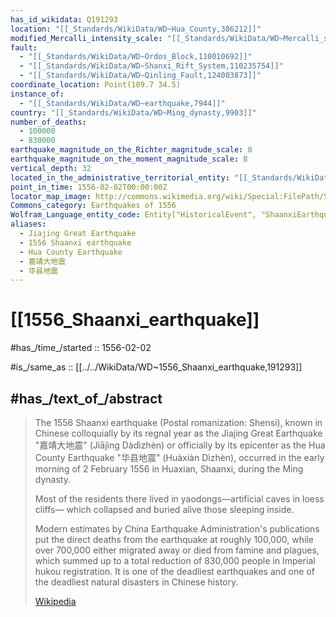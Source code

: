 ```yaml
---
has_id_wikidata: Q191293
location: "[[_Standards/WikiData/WD~Hua_County,386212]]"
modified_Mercalli_intensity_scale: "[[_Standards/WikiData/WD~Mercalli_scale_XI,23925708]]"
fault:
  - "[[_Standards/WikiData/WD~Ordos_Block,110010692]]"
  - "[[_Standards/WikiData/WD~Shanxi_Rift_System,110235754]]"
  - "[[_Standards/WikiData/WD~Qinling_Fault,124003873]]"
coordinate_location: Point(109.7 34.5)
instance_of:
  - "[[_Standards/WikiData/WD~earthquake,7944]]"
country: "[[_Standards/WikiData/WD~Ming_dynasty,9903]]"
number_of_deaths:
  - 100000
  - 830000
earthquake_magnitude_on_the_Richter_magnitude_scale: 8
earthquake_magnitude_on_the_moment_magnitude_scale: 8
vertical_depth: 32
located_in_the_administrative_territorial_entity: "[[_Standards/WikiData/WD~Shaanxi,47974]]"
point_in_time: 1556-02-02T00:00:00Z
locator_map_image: http://commons.wikimedia.org/wiki/Special:FilePath/Shaanxi%201556%20earthquake%20map%20of%20provinces.png
Commons_category: Earthquakes of 1556
Wolfram_Language_entity_code: Entity["HistoricalEvent", "ShaanxiEarthquakeKillsApproximately830000"]
aliases:
  - Jiajing Great Earthquake
  - 1556 Shaanxi earthquake
  - Hua County Earthquake
  - 嘉靖大地震
  - 华县地震
---
```


# [[1556_Shaanxi_earthquake]] 

#has_/time_/started :: 1556-02-02 

#is_/same_as :: [[../../WikiData/WD~1556_Shaanxi_earthquake,191293]]

## #has_/text_of_/abstract 

> The 1556 Shaanxi earthquake (Postal romanization: Shensi), known in Chinese colloquially by its regnal year as the 
> Jiajing Great Earthquake "嘉靖大地震" (Jiājìng Dàdìzhèn) 
> or officially by its epicenter as the Hua County Earthquake "华县地震" (Huàxiàn Dìzhèn), 
> occurred in the early morning of 2 February 1556 in Huaxian, Shaanxi, during the Ming dynasty.
>
> Most of the residents there lived in yaodongs—artificial caves in loess cliffs—
> which collapsed and buried alive those sleeping inside. 
> 
> Modern estimates by China Earthquake Administration's publications 
> put the direct deaths from the earthquake at roughly 100,000, 
> while over 700,000 either migrated away or died from famine and plagues, 
> which summed up to a total reduction of 830,000 people in Imperial hukou registration. 
> It is one of the deadliest earthquakes and one of the deadliest natural disasters in Chinese history.
>
> [Wikipedia](https://en.wikipedia.org/wiki/1556%20Shaanxi%20earthquake) 

